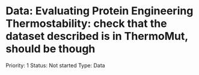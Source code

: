 # Data: Evaluating Protein Engineering Thermostability: check that the dataset described is in ThermoMut, should be though

Priority: 1
Status: Not started
Type: Data